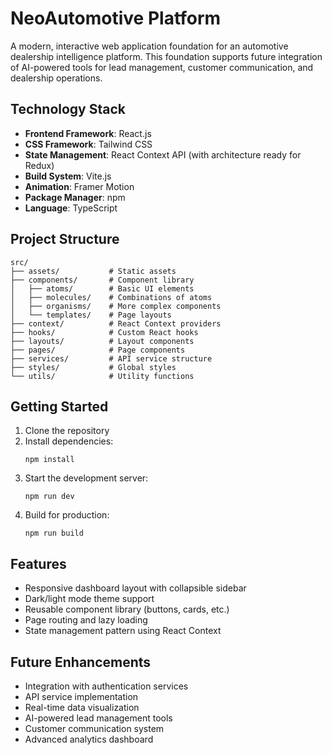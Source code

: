 # NeoAutomotive Platform

A modern, interactive web application foundation for an automotive dealership intelligence platform. This foundation supports future integration of AI-powered tools for lead management, customer communication, and dealership operations.

## Technology Stack

- **Frontend Framework**: React.js
- **CSS Framework**: Tailwind CSS
- **State Management**: React Context API (with architecture ready for Redux)
- **Build System**: Vite.js
- **Animation**: Framer Motion
- **Package Manager**: npm
- **Language**: TypeScript

## Project Structure

```
src/
├── assets/           # Static assets
├── components/       # Component library
│   ├── atoms/        # Basic UI elements
│   ├── molecules/    # Combinations of atoms
│   ├── organisms/    # More complex components
│   └── templates/    # Page layouts
├── context/          # React Context providers
├── hooks/            # Custom React hooks
├── layouts/          # Layout components
├── pages/            # Page components
├── services/         # API service structure
├── styles/           # Global styles
└── utils/            # Utility functions
```

## Getting Started

1. Clone the repository
2. Install dependencies:
   ```
   npm install
   ```
3. Start the development server:
   ```
   npm run dev
   ```
4. Build for production:
   ```
   npm run build
   ```

## Features

- Responsive dashboard layout with collapsible sidebar
- Dark/light mode theme support
- Reusable component library (buttons, cards, etc.)
- Page routing and lazy loading
- State management pattern using React Context

## Future Enhancements

- Integration with authentication services
- API service implementation
- Real-time data visualization
- AI-powered lead management tools
- Customer communication system
- Advanced analytics dashboard
